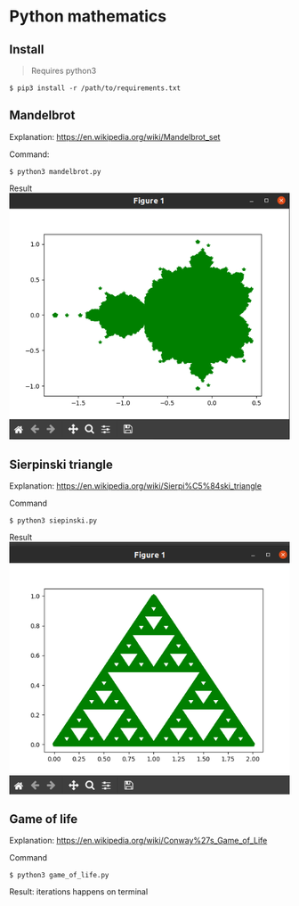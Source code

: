# Python mathematics

## Install
> Requires python3

```shell
$ pip3 install -r /path/to/requirements.txt
```

## Mandelbrot
Explanation: https://en.wikipedia.org/wiki/Mandelbrot_set

Command: 
```shell
$ python3 mandelbrot.py
```

Result
![mandelbrot](images/mandelbrot.png)


## Sierpinski triangle
Explanation: https://en.wikipedia.org/wiki/Sierpi%C5%84ski_triangle

Command
```shell
$ python3 siepinski.py
```

Result
![sierpinski](images/sierpinski.png)

## Game of life
Explanation: https://en.wikipedia.org/wiki/Conway%27s_Game_of_Life

Command
```shell
$ python3 game_of_life.py
```

Result: iterations happens on terminal